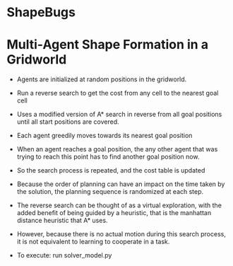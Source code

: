 # ShapeBugs
# Multi-Agent Shape Formation in a Gridworld

- Agents are initialized at random positions in the gridworld.
- Run a reverse search to get the cost from any cell to the nearest goal cell
- Uses a modified version of A* search in reverse from all goal positions until all start positions are covered.
- Each agent greedily moves towards its nearest goal position
- When an agent reaches a goal position, the any other agent that was trying to reach this point has to find another goal position now.
- So the search process is repeated, and the cost table is updated
- Because the order of planning can have an impact on the time taken by the solution, the planning sequence is randomized at each step.
- The reverse search can be thought of as a virtual exploration, with the added benefit of being guided by a heuristic, that is the manhattan distance heuristic that A* uses.
- However, because there is no actual motion during this search process, it is not equivalent to learning to cooperate in a task.

- To execute: run solver_model.py

